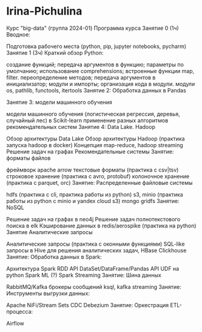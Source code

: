 # Irina-Pichulina
Курс "big-data" (группа 2024-01)
Программа курса
Занятие 0 (1ч) Вводное:

Подготовка рабочего места (python, pip, jupyter notebooks, pycharm)
Занятие 1 (3ч) Краткий обзор Python:

создание функций;
передача аргументов в функцию;
параметры по умолчанию;
использование comprehensions;
встроенные функции map, filter.
переопределение методов;
передача аргументов в инициализатор;
модули и импорты;
организация кода в модули.
модули os, pathlib, functools, itertools
Занятие 2: Обработка данных в Pandas

Занятие 3: модели машинного обучения

модели машинного обучения (логистическая регрессия, деревья, случайный лес) в Scikit-learn
применение разных алгоритмов рекомендательных систем
Занятие 4: Data Lake. Hadoop

Обзор архитектуры Data Lake
Обзор архитектуры Hadoop (практика запуска hadoop в docker)
Концепция map-reduce, hadoop streaming
Решение задач на графах
Рекомендательные системы
Занятие: форматы файлов

фреймворк apache arrow
текстовые форматы (практика с csv|tsv)
строковое хранение (практика с avro, protobuf)
колоночное хранение (практика с parquet, orc)
Занятие: Распределенные файловые системы

hdfs (практика с cli, практика работы из python)
s3, minio (практика работы из python с minio и yandex cloud s3)
mongo gridfs
Занятие: NoSQL

Решение задач на графах в neo4j
Решение задач полнотекстового поиска в elk
Кэширование данных в redis/aerospike (практика на python)
Занятие Аналитические запросы

Аналитические запросы (практика с оконными функциями)
SQL-like запросы в Hive для решения аналитических задач,
HBase
Clickhouse
Занятие: Обработка данных в Spark:

Архитектура Spark
RDD API
DataSet/DataFrame/Pandas API
UDF на python
Spark ML (?)
Spark Streaming
Занятие: Шина данных

RabbitMQ/Kafka брокеры сообщений
ksql, kafka streaming
Занятие: Инструменты выгрузки данных:

Apache NiFi/Stream Sets
CDC Debezium
Занятие: Оркестрация ETL-процесса:

Airflow
